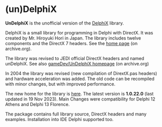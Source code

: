 # (un)DelphiX

**UnDelphiX**  is the unofficial version of the  [DelphiX](https://delphi.fandom.com/wiki/DelphiX "DelphiX")  library.

DelphiX is a small library for programming in Delphi with DirectX. It was created by Mr. Hiroyuki Hori in Japan. The library includes twelve components and the DirectX 7 headers. See the  [home page](https://web.archive.org/web/20101220185051/http://www.yks.ne.jp:80/~hori/index-e.html)  (on archive.org).

The library was revised to JEDI official DirectX headers and named unDelphiX. See also  [gameDev/UnDelphiX homepage](https://web.archive.org/web/20070316003810/http://turbo.gamedev.net:80/undelphix.asp)  (on archive.org)

In 2004 the library was revised (new compilation of DirextX.pas headers) and hardware acceleration was added. The old code can be recompiled with minor changes, but with improved performance.

The new home for the library is  [here](http://www.micrel.cz/Dx). The latest version is  **1.0.22.0**  (last updated in 19 Nov 2023). Main Changes were compatibility for Delphi 12 Athens and Delphi 13 Florence.

The package contains full library source, DirectX headers and many examples. Installation into IDE Delphi supported too.
